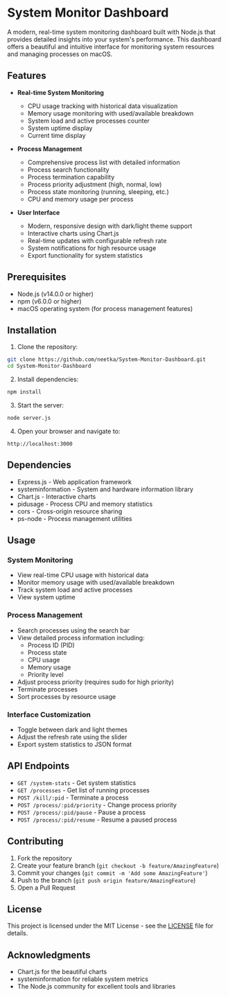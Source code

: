 # System Monitor Dashboard

A modern, real-time system monitoring dashboard built with Node.js that provides detailed insights into your system's performance. This dashboard offers a beautiful and intuitive interface for monitoring system resources and managing processes on macOS.

## Features

- **Real-time System Monitoring**
  - CPU usage tracking with historical data visualization
  - Memory usage monitoring with used/available breakdown
  - System load and active processes counter
  - System uptime display
  - Current time display

- **Process Management**
  - Comprehensive process list with detailed information
  - Process search functionality
  - Process termination capability
  - Process priority adjustment (high, normal, low)
  - Process state monitoring (running, sleeping, etc.)
  - CPU and memory usage per process

- **User Interface**
  - Modern, responsive design with dark/light theme support
  - Interactive charts using Chart.js
  - Real-time updates with configurable refresh rate
  - System notifications for high resource usage
  - Export functionality for system statistics

## Prerequisites

- Node.js (v14.0.0 or higher)
- npm (v6.0.0 or higher)
- macOS operating system (for process management features)

## Installation

1. Clone the repository:
```bash
git clone https://github.com/neetka/System-Monitor-Dashboard.git
cd System-Monitor-Dashboard
```

2. Install dependencies:
```bash
npm install
```

3. Start the server:
```bash
node server.js
```

4. Open your browser and navigate to:
```
http://localhost:3000
```

## Dependencies

- Express.js - Web application framework
- systeminformation - System and hardware information library
- Chart.js - Interactive charts
- pidusage - Process CPU and memory statistics
- cors - Cross-origin resource sharing
- ps-node - Process management utilities

## Usage

### System Monitoring
- View real-time CPU usage with historical data
- Monitor memory usage with used/available breakdown
- Track system load and active processes
- View system uptime

### Process Management
- Search processes using the search bar
- View detailed process information including:
  - Process ID (PID)
  - Process state
  - CPU usage
  - Memory usage
  - Priority level
- Adjust process priority (requires sudo for high priority)
- Terminate processes
- Sort processes by resource usage

### Interface Customization
- Toggle between dark and light themes
- Adjust the refresh rate using the slider
- Export system statistics to JSON format

## API Endpoints

- `GET /system-stats` - Get system statistics
- `GET /processes` - Get list of running processes
- `POST /kill/:pid` - Terminate a process
- `POST /process/:pid/priority` - Change process priority
- `POST /process/:pid/pause` - Pause a process
- `POST /process/:pid/resume` - Resume a paused process

## Contributing

1. Fork the repository
2. Create your feature branch (`git checkout -b feature/AmazingFeature`)
3. Commit your changes (`git commit -m 'Add some AmazingFeature'`)
4. Push to the branch (`git push origin feature/AmazingFeature`)
5. Open a Pull Request

## License

This project is licensed under the MIT License - see the [LICENSE](LICENSE) file for details.

## Acknowledgments

- Chart.js for the beautiful charts
- systeminformation for reliable system metrics
- The Node.js community for excellent tools and libraries 
